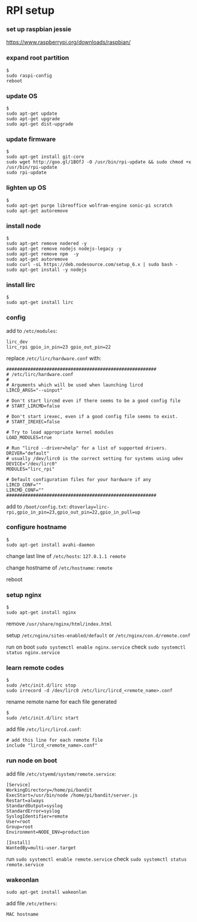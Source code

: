 # RPI setup

### set up raspbian jessie
https://www.raspberrypi.org/downloads/raspbian/

### expand root partition
```
$
sudo raspi-config
reboot
```

### update OS
```
$
sudo apt-get update
sudo apt-get upgrade
sudo apt-get dist-upgrade
```

### update firmware
```
$
sudo apt-get install git-core
sudo wget http://goo.gl/1BOfJ -O /usr/bin/rpi-update && sudo chmod +x /usr/bin/rpi-update
sudo rpi-update
```

### lighten up OS
```
$
sudo apt-get purge libreoffice wolfram-engine sonic-pi scratch
sudo apt-get autoremove
```

### install node
```
$
sudo apt-get remove nodered -y
sudo apt-get remove nodejs nodejs-legacy -y
sudo apt-get remove npm  -y
sudo apt-get autoremove
sudo curl -sL https://deb.nodesource.com/setup_6.x | sudo bash -
sudo apt-get install -y nodejs
```

### install lirc
```
$
sudo apt-get install lirc
```

### config
add to `/etc/modules`:
```
lirc_dev
lirc_rpi gpio_in_pin=23 gpio_out_pin=22
```

replace `/etc/lirc/hardware.conf` with:
```
########################################################
# /etc/lirc/hardware.conf
#
# Arguments which will be used when launching lircd
LIRCD_ARGS="--uinput"

# Don't start lircmd even if there seems to be a good config file
# START_LIRCMD=false

# Don't start irexec, even if a good config file seems to exist.
# START_IREXEC=false

# Try to load appropriate kernel modules
LOAD_MODULES=true

# Run "lircd --driver=help" for a list of supported drivers.
DRIVER="default"
# usually /dev/lirc0 is the correct setting for systems using udev
DEVICE="/dev/lirc0"
MODULES="lirc_rpi"

# Default configuration files for your hardware if any
LIRCD_CONF=""
LIRCMD_CONF=""
########################################################
```

add to `/boot/config.txt`:
`dtoverlay=lirc-rpi,gpio_in_pin=23,gpio_out_pin=22,gpio_in_pull=up`

### configure hostname
```
$
sudo apt-get install avahi-daemon
```

change last line of `/etc/hosts`:
`127.0.1.1 remote`

change hostname of `/etc/hostname`:
`remote`

reboot

### setup nginx
```
$
sudo apt-get install nginx
```

remove `/usr/share/nginx/html/index.html`

setup `/etc/nginx/sites-enabled/default`
or `/etc/nginx/con.d/remote.conf`

run on boot `sudo systemctl enable nginx.service`
check `sudo systemctl status nginx.service`

### learn remote codes
```
$
sudo /etc/init.d/lirc stop
sudo irrecord -d /dev/lirc0 /etc/lirc/lircd_<remote_name>.conf
```
rename remote name for each file generated
```
$
sudo /etc/init.d/lirc start
```

add file `/etc/lirc/lircd.conf`:
```
# add this line for each remote file
include "lircd_<remote_name>.conf"
```

### run node on boot
add file `/etc/styemd/system/remote.service`:
```
[Service]
WorkingDirectory=/home/pi/bandit
ExecStart=/usr/bin/node /home/pi/bandit/server.js
Restart=always
StandardOutput=syslog
StandardError=syslog
SyslogIdentifier=remote
User=root
Group=root
Environment=NODE_ENV=production

[Install]
WantedBy=multi-user.target
```

run `sudo systemctl enable remote.service`
check `sudo systemctl status remote.service`

### wakeonlan
`sudo apt-get install wakeonlan`

add file `/etc/ethers`:
```
MAC hostname
```
